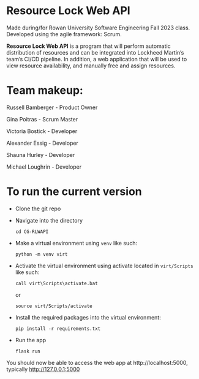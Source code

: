 # Resource Lock Web API
Made during/for Rowan University Software Engineering Fall 2023 class. Developed using the agile framework: Scrum.

**Resource Lock Web API** is a program that will perform automatic distribution of resources and can be integrated into Lockheed Martin’s team’s CI/CD pipeline. In addition, a web application that will be used to view resource availability, and manually free and assign resources.

# Team makeup:
Russell Bamberger - Product Owner 

Gina Poitras - Scrum Master


Victoria Bostick - Developer

Alexander Essig - Developer

Shauna Hurley - Developer

Michael Loughrin - Developer

# To run the current version
- Clone the git repo
- Navigate into the directory

	`cd CG-RLWAPI`
- Make a virtual environment using `venv` like such:

	`python -m venv virt`

- Activate the virtual environment using activate located in `virt/Scripts` like such:

	`call virt\Scripts\activate.bat`

	or

	`source virt/Scripts/activate`

- Install the required packages into the virtual environment:

	`pip install -r requirements.txt`

- Run the app

	`flask run`

You should now be able to access the web app at http://localhost:5000, typically http://127.0.0.1:5000
